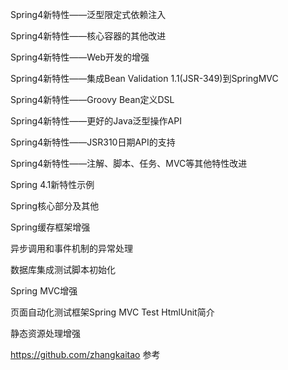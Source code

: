 Spring4新特性——泛型限定式依赖注入

Spring4新特性——核心容器的其他改进

Spring4新特性——Web开发的增强

Spring4新特性——集成Bean Validation 1.1(JSR-349)到SpringMVC 

Spring4新特性——Groovy Bean定义DSL

Spring4新特性——更好的Java泛型操作API 

Spring4新特性——JSR310日期API的支持

Spring4新特性——注解、脚本、任务、MVC等其他特性改进 

Spring 4.1新特性示例

Spring核心部分及其他

Spring缓存框架增强

异步调用和事件机制的异常处理

数据库集成测试脚本初始化

Spring MVC增强

页面自动化测试框架Spring MVC Test HtmlUnit简介

静态资源处理增强

https://github.com/zhangkaitao 参考
